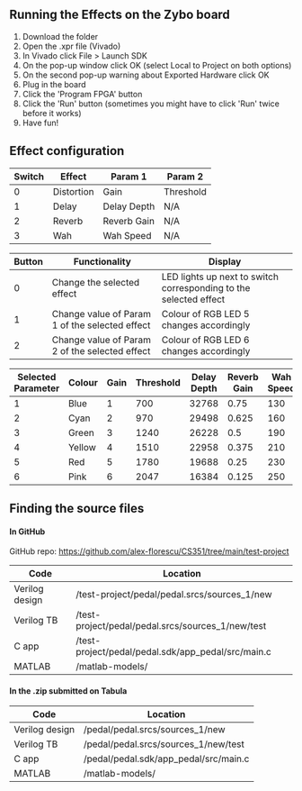 ## Running the Effects on the Zybo board
1. Download the folder
2. Open the .xpr file (Vivado)
3. In Vivado click File > Launch SDK
4. On the pop-up window click OK (select Local to Project on both options)
5. On the second pop-up warning about Exported Hardware click OK
6. Plug in the board
7. Click the 'Program FPGA' button
8. Click the 'Run' button (sometimes you might have to click 'Run' twice before it works)
9. Have fun!

## Effect configuration
Switch | Effect | Param 1 | Param 2
| -- | -- | -- | -- |
0 | Distortion | Gain | Threshold
1 | Delay | Delay Depth | N/A
2 | Reverb | Reverb Gain | N/A
3 | Wah | Wah Speed | N/A

Button | Functionality | Display
| -- | -- | -- |
0 | Change the selected effect | LED lights up next to switch corresponding to the selected effect
1 | Change value of Param 1 of the selected effect | Colour of RGB LED 5 changes accordingly
2 | Change value of Param 2 of the selected effect | Colour of RGB LED 6 changes accordingly

Selected Parameter | Colour | Gain | Threshold | Delay Depth | Reverb Gain | Wah Speed 
| -- | -- | -- | -- | -- | -- | -- |
1 | Blue    | 1 | 700  | 32768 | 0.75  | 130
2 | Cyan    | 2 | 970  | 29498 | 0.625 | 160
3 | Green   | 3 | 1240 | 26228 | 0.5   | 190
4 | Yellow  | 4 | 1510 | 22958 | 0.375 | 210
5 | Red     | 5 | 1780 | 19688 | 0.25  | 230
6 | Pink    | 6 | 2047 | 16384 | 0.125 | 250

## Finding the source files
#### In GitHub
GitHub repo:
https://github.com/alex-florescu/CS351/tree/main/test-project

Code | Location
| -- | -- |
Verilog design| /test-project/pedal/pedal.srcs/sources_1/new
Verilog TB | /test-project/pedal/pedal.srcs/sources_1/new/test
C app | /test-project/pedal/pedal.sdk/app_pedal/src/main.c
MATLAB | /matlab-models/

#### In the .zip submitted on Tabula

Code | Location
| -- | -- |
Verilog design| /pedal/pedal.srcs/sources_1/new
Verilog TB | /pedal/pedal.srcs/sources_1/new/test
C app | /pedal/pedal.sdk/app_pedal/src/main.c
MATLAB | /matlab-models/


